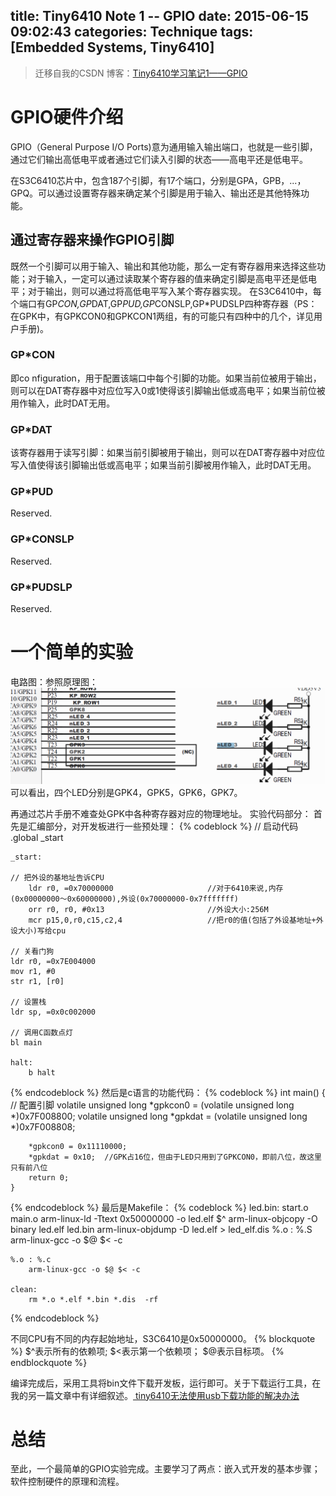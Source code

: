 title: Tiny6410 Note 1 -- GPIO
date: 2015-06-15 09:02:43
categories: Technique
tags: [Embedded Systems, Tiny6410]
---

> 迁移自我的CSDN 博客：[Tiny6410学习笔记1——GPIO](http://blog.csdn.net/sulxxy/article/details/46502019)

# GPIO硬件介绍
GPIO（General Purpose I/O Ports)意为通用输入输出端口，也就是一些引脚，通过它们输出高低电平或者通过它们读入引脚的状态——高电平还是低电平。

在S3C6410芯片中，包含187个引脚，有17个端口，分别是GPA，GPB，...，GPQ。可以通过设置寄存器来确定某个引脚是用于输入、输出还是其他特殊功能。
<!-- more -->
## 通过寄存器来操作GPIO引脚
既然一个引脚可以用于输入、输出和其他功能，那么一定有寄存器用来选择这些功能；对于输入，一定可以通过读取某个寄存器的值来确定引脚是高电平还是低电平；对于输出，则可以通过将高低电平写入某个寄存器实现。
在S3C6410中，每个端口有GP*CON,GP*DAT,GP*PUD,GP*CONSLP,GP*PUDSLP四种寄存器（PS：在GPK中，有GPKCON0和GPKCON1两组，有的可能只有四种中的几个，详见用户手册)。

### GP*CON
即co nfiguration，用于配置该端口中每个引脚的功能。如果当前位被用于输出，则可以在DAT寄存器中对应位写入0或1使得该引脚输出低或高电平；如果当前位被用作输入，此时DAT无用。
### GP*DAT
该寄存器用于读写引脚：如果当前引脚被用于输出，则可以在DAT寄存器中对应位写入值使得该引脚输出低或高电平；如果当前引脚被用作输入，此时DAT无用。
### GP*PUD
Reserved.
### GP*CONSLP
Reserved.
### GP*PUDSLP
Reserved.
# 一个简单的实验
电路图：参照原理图：
 ![原理图](/img/gpio.jpg)
可以看出，四个LED分别是GPK4，GPK5，GPK6，GPK7。

再通过芯片手册不难查处GPK中各种寄存器对应的物理地址。
实验代码部分：
首先是汇编部分，对开发板进行一些预处理：
{% codeblock %}
	// 启动代码
	.global _start
	
	_start:
	
	// 把外设的基地址告诉CPU
    	ldr r0, =0x70000000 					//对于6410来说,内存(0x00000000～0x60000000),外设(0x70000000-0x7fffffff)
    	orr r0, r0, #0x13						//外设大小:256M
    	mcr p15,0,r0,c15,c2,4       			//把r0的值(包括了外设基地址+外设大小)写给cpu
	
	// 关看门狗
	ldr r0, =0x7E004000
	mov r1, #0
	str r1, [r0] 
	
	// 设置栈
	ldr sp, =0x0c002000
	
	// 调用C函数点灯
	bl main
	
	halt:
		b halt	
{% endcodeblock %}
然后是c语言的功能代码：
{% codeblock %}
	int main()
	{
		// 配置引脚
		volatile unsigned long *gpkcon0 = (volatile unsigned long *)0x7F008800;
		volatile unsigned long *gpkdat = (volatile unsigned long *)0x7F008808;
	
		*gpkcon0 = 0x11110000;
		*gpkdat = 0x10;  //GPK占16位，但由于LED只用到了GPKCON0，即前八位，故这里只有前八位
		return 0;
	}
{% endcodeblock %}
最后是Makefile：
{% codeblock %}
	led.bin: start.o main.o
		arm-linux-ld -Ttext 0x50000000 -o led.elf $^
		arm-linux-objcopy -O binary led.elf led.bin
		arm-linux-objdump -D led.elf > led_elf.dis
	%.o : %.S
		arm-linux-gcc -o $@ $< -c
	
	%.o : %.c
		arm-linux-gcc -o $@ $< -c 
	
	clean:
		rm *.o *.elf *.bin *.dis  -rf
{% endcodeblock %}

不同CPU有不同的内存起始地址，S3C6410是0x50000000。
{% blockquote %}
\$^表示所有的依赖项;
\$<表示第一个依赖项；
$@表示目标项。
{% endblockquote %}

编译完成后，采用工具将bin文件下载开发板，运行即可。关于下载运行工具，在我的另一篇文章中有详细叙述。[ tiny6410无法使用usb下载功能的解决办法](http://blog.csdn.net/sulxxy/article/details/44885585)

# 总结
至此，一个最简单的GPIO实验完成。主要学习了两点：嵌入式开发的基本步骤；软件控制硬件的原理和流程。
